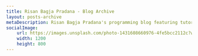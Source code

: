 ```yaml
---
title: Risan Bagja Pradana - Blog Archive
layout: posts-archive
metaDescription: Risan Bagja Pradana's programming blog featuring tutorials about web development, coding practice, and software craftsmanship
socialImage:
    url: https://images.unsplash.com/photo-1431608660976-4fe5bcc2112c?w=1200&q=80
    width: 1200
    height: 800
---
```


